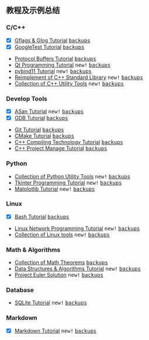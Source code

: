 ## 教程及示例总结

### C/C++
- [x] [Gflags & Glog Tutorial](https://github.com/hexu1985/Gflags.And.Glog.Tutorial)
      [<kbd>backups</kbd>](https://gitee.com/hexu1985/Gflags.And.Glog.Tutorial)
- [x] [GoogleTest Tutorial](https://github.com/hexu1985/GoogleTest.Tutorial)
      [<kbd>backups</kbd>](https://gitee.com/hexu1985/GoogleTest.Tutorial)
- [Protocol Buffers Tutorial](https://github.com/hexu1985/Protobuf.Tutorial)
      [<kbd>backups</kbd>](https://gitee.com/hexu1985/Protobuf.Tutorial)
- [Qt Programming Tutorial](https://github.com/hexu1985/Qt.Programming.Tutorial) <kbd>new!</kbd>
      [<kbd>backups</kbd>](https://gitee.com/hexu1985/Qt.Programming.Tutorial)
- [pybind11 Tutorial](https://github.com/hexu1985/Pybind11.Tutorial) <kbd>new!</kbd>
      [<kbd>backups</kbd>](https://gitee.com/hexu1985/Pybind11.Tutorial)
- [Reimplement of C++ Standard Library](https://github.com/hexu1985/Reimplement.Of.Cpp.Standard.Library) <kbd>new!</kbd>
      [<kbd>backups</kbd>](https://gitee.com/hexu1985/Reimplement.Of.Cpp.Standard.Library)
- [Collection of C++ Utility Tools](https://github.com/hexu1985/Collection.Of.Cpp.Utility.Tools) <kbd>new!</kbd>
      [<kbd>backups</kbd>](https://gitee.com/hexu1985/Collection.Of.Cpp.Utility.Tools)

### Develop Tools
- [x] [ASan Tutorial](https://github.com/hexu1985/ASan.Tutorial) <kbd>new!</kbd>
      [<kbd>backups</kbd>](https://gitee.com/hexu1985/ASan.Tutorial)
- [x] [GDB Tutorial](https://github.com/hexu1985/GDB.Tutorial)
      [<kbd>backups</kbd>](https://gitee.com/hexu1985/GDB.Tutorial)
- [Git Tutorial](https://github.com/hexu1985/Git.Tutorial)
      [<kbd>backups</kbd>](https://gitee.com/hexu1985/Git.Tutorial)
- [CMake Tutorial](https://github.com/hexu1985/CMake.Tutorial)
      [<kbd>backups</kbd>](https://gitee.com/hexu1985/CMake.Tutorial)
- [C++ Compiling Technology Tutorial](https://github.com/hexu1985/Cpp.Compiling.Technology.Tutorial)
      [<kbd>backups</kbd>](https://gitee.com/hexu1985/Cpp.Compiling.Technology.Tutorial)
- [C++ Project Manage Tutorial](https://github.com/hexu1985/Cpp.Project.Manage.Tutorial)
      [<kbd>backups</kbd>](https://gitee.com/hexu1985/Cpp.Project.Manage.Tutorial)

### Python
- [Collection of Python Utility Tools](https://github.com/hexu1985/Collection.Of.Python.Utility.Tools) <kbd>new!</kbd>
      [<kbd>backups</kbd>](https://gitee.com/hexu1985/Collection.Of.Python.Utility.Tools)
- [Tkinter Programming Tutorial](https://github.com/hexu1985/Tkinter.Programming.Tutorial) <kbd>new!</kbd>
      [<kbd>backups</kbd>](https://gitee.com/hexu1985/Tkinter.Programming.Tutorial)
- [Matplotlib Tutorial](https://github.com/hexu1985/Matplotlib.Tutorial) <kbd>new!</kbd>
      [<kbd>backups</kbd>](https://gitee.com/hexu1985/Matplotlib.Tutorial)

### Linux
- [x] [Bash Tutorial](https://github.com/hexu1985/Bash.Tutorial)
      [<kbd>backups</kbd>](https://gitee.com/hexu1985/Bash.Tutorial)
- [Linux Network Programming Tutorial](https://github.com/hexu1985/Linux.Network.Programming.Tutorial) <kbd>new!</kbd>
      [<kbd>backups</kbd>](https://gitee.com/hexu1985/Linux.Network.Programming.Tutorial)
- [Collection of Linux tools](https://github.com/hexu1985/Collection.Of.Linux.Tools) <kbd>new!</kbd>
      [<kbd>backups</kbd>](https://gitee.com/hexu1985/Collection.Of.Linux.Tools)

### Math & Algorithms 
- [Collection of Math Theorems](https://github.com/hexu1985/Collection.Of.Math.Theorems)
      [<kbd>backups</kbd>](https://gitee.com/hexu1985/Collection.Of.Math.Theorems)
- [Data Structures & Algorithms Tutorial](https://github.com/hexu1985/Data.Structures.And.Algorithms.Tutorial) <kbd>new!</kbd>
      [<kbd>backups</kbd>](https://gitee.com/hexu1985/Data.Structures.And.Algorithms.Tutorial)
- [Project Euler Solution](https://github.com/hexu1985/Project.Euler.Solution) <kbd>new!</kbd>
      [<kbd>backups</kbd>](https://gitee.com/hexu1985/Project.Euler.Solution)

### Database
- [SQLite Tutorial](https://github.com/hexu1985/SQLite.Tutorial) <kbd>new!</kbd>
      [<kbd>backups</kbd>](https://gitee.com/hexu1985/SQLite.Tutorial)

### Markdown
- [x] [Markdown Tutorial](https://github.com/hexu1985/Markdown.Tutorial) <kbd>new!</kbd>
      [<kbd>backups</kbd>](https://gitee.com/hexu1985/Markdown.Tutorial)

